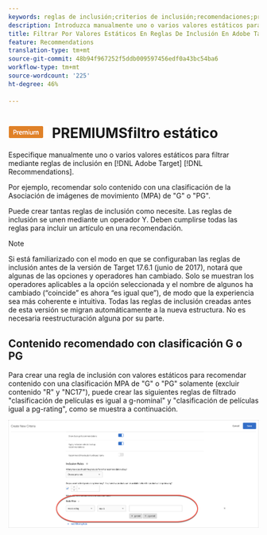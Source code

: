 ```yaml
---
keywords: reglas de inclusión;criterios de inclusión;recomendaciones;promoción;promociones;filtrado dinámico;estático;filtro estático
description: Introduzca manualmente uno o varios valores estáticos para filtrar mediante reglas de inclusión en Adobe Target Recommendations.
title: Filtrar Por Valores Estáticos En Reglas De Inclusión En Adobe Target Recommendations
feature: Recommendations
translation-type: tm+mt
source-git-commit: 48b94f967252f5ddb009597456edf0a43bc54ba6
workflow-type: tm+mt
source-wordcount: '225'
ht-degree: 46%

---
```



# ![](/help/assets/premium.png) PREMIUMSfiltro estático

Especifique manualmente uno o varios valores estáticos para filtrar mediante reglas de inclusión en [!DNL Adobe Target] [!DNL Recommendations].

Por ejemplo, recomendar solo contenido con una clasificación de la Asociación de imágenes de movimiento (MPA) de &quot;G&quot; o &quot;PG&quot;.

Puede crear tantas reglas de inclusión como necesite. Las reglas de inclusión se unen mediante un operador Y. Deben cumplirse todas las reglas para incluir un artículo en una recomendación.

>[!NOTE]
>
>Si está familiarizado con el modo en que se configuraban las reglas de inclusión antes de la versión de Target 17.6.1 (junio de 2017), notará que algunas de las opciones y operadores han cambiado. Solo se muestran los operadores aplicables a la opción seleccionada y el nombre de algunos ha cambiado (“coincide” es ahora “es igual que”), de modo que la experiencia sea más coherente e intuitiva. Todas las reglas de inclusión creadas antes de esta versión se migran automáticamente a la nueva estructura. No es necesaria reestructuración alguna por su parte.

## Contenido recomendado con clasificación G o PG

Para crear una regla de inclusión con valores estáticos para recomendar contenido con una clasificación MPA de &quot;G&quot; o &quot;PG&quot; solamente (excluir contenido &quot;R&quot; y &quot;NC17&quot;), puede crear las siguientes reglas de filtrado &quot;clasificación de películas es igual a g-nominal&quot; y &quot;clasificación de películas igual a pg-rating&quot;, como se muestra a continuación.

![ejemplo de clasificación de películas](/help/c-recommendations/c-algorithms/assets/movies.png)


